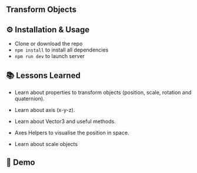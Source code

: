 ## Transform Objects

## ⚙️ Installation & Usage

- Clone or download the repo
- `npm install` to install all dependencies
- `npm run dev` to launch server

## 📚 Lessons Learned

- Learn about properties to transform objects (position, scale, rotation and quaternion).

- Learn about axis (x-y-z).

- Learn about Vector3 and useful methods.

- Axes Helpers to visualise the position in space.

- Learn about scale objects

## 👀 Demo
